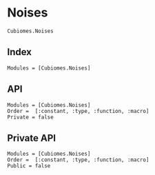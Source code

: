 # Noises

```@docs
Cubiomes.Noises
```

## Index

```@index
Modules = [Cubiomes.Noises]
```

## API

```@autodocs
Modules = [Cubiomes.Noises]
Order =  [:constant, :type, :function, :macro]
Private = false
```

## Private API

```@autodocs
Modules = [Cubiomes.Noises]
Order =  [:constant, :type, :function, :macro]
Public = false
```
